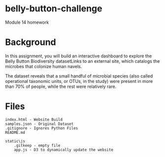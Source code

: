 # belly-button-challenge
Module 14 homework


# Background
In this assignment, you will build an interactive dashboard to explore the Belly Button Biodiversity datasetLinks to an external site, which catalogs the microbes that colonize human navels.

The dataset reveals that a small handful of microbial species (also called operational taxonomic units, or OTUs, in the study) were present in more than 70% of people, while the rest were relatively rare.

# Files
    index.html - Website Build
    samples.json - Original Dataset
    .gitignore - Ignores Python Files
    README.md
    
    static\js
        .gitkeep - empty file
        app.js - D3 to dynamically update the website


